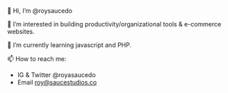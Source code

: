 👋 Hi, I’m @roysaucedo
 
👀 I’m interested in building productivity/organizational tools & e-commerce websites.
 
🌱 I’m currently learning javascript and PHP.

📫 How to reach me: 
- IG & Twitter @royasaucedo
- Email roy@saucestudios.co
